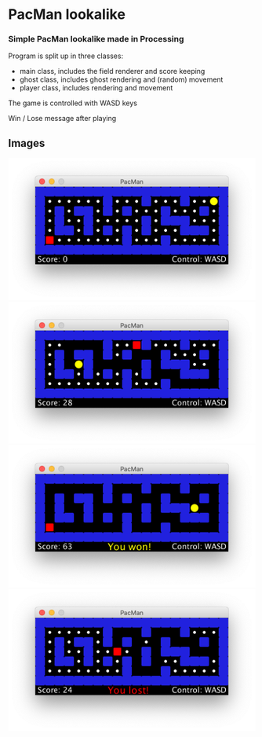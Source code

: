 # PacMan lookalike

### Simple PacMan lookalike made in Processing

Program is split up in three classes:
- main class, includes the field renderer and score keeping
- ghost class, includes ghost rendering and (random) movement
- player class, includes rendering and movement

The game is controlled with WASD keys

Win / Lose message after playing

## Images


![Start](https://github.com/j-siderius/processing-pacman/blob/main/img/1.png)
![Play](https://github.com/j-siderius/processing-pacman/blob/main/img/2.png)
![Won](https://github.com/j-siderius/processing-pacman/blob/main/img/3.png)
![Lost](https://github.com/j-siderius/processing-pacman/blob/main/img/4.png)
